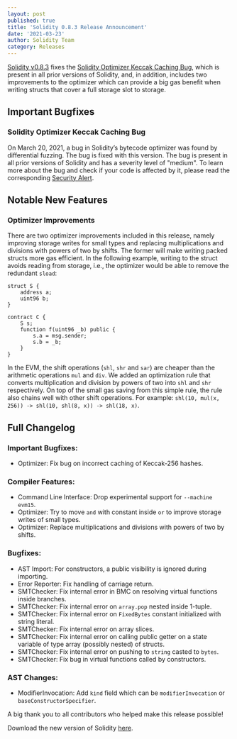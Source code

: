 ```yaml
---
layout: post
published: true
title: 'Solidity 0.8.3 Release Announcement'
date: '2021-03-23'
author: Solidity Team
category: Releases
---
```


[Solidity v0.8.3](https://github.com/ethereum/solidity/releases/tag/v0.8.3)
fixes the
[Solidity Optimizer Keccak Caching Bug](https://blog.soliditylang.org/2021/03/23/keccak-optimizer-bug/),
which is present in all prior versions of Solidity, and, in addition, includes
two improvements to the optimizer which can provide a big gas benefit when
writing structs that cover a full storage slot to storage.

## Important Bugfixes

### Solidity Optimizer Keccak Caching Bug

On March 20, 2021, a bug in Solidity’s bytecode optimizer was found by
differential fuzzing. The bug is fixed with this version. The bug is present in
all prior versions of Solidity and has a severity level of "medium". To learn
more about the bug and check if your code is affected by it, please read the
corresponding
[Security Alert](https://blog.soliditylang.org/2021/03/23/keccak-optimizer-bug/).

## Notable New Features

### Optimizer Improvements

There are two optimizer improvements included in this release, namely improving
storage writes for small types and replacing multiplications and divisions with
powers of two by shifts. The former will make writing packed structs more gas
efficient. In the following example, writing to the struct avoids reading from
storage, i.e., the optimizer would be able to remove the redundant `sload`:

```solidity
struct S {
    address a;
    uint96 b;
}

contract C {
    S s;
    function f(uint96 _b) public {
        s.a = msg.sender;
        s.b = _b;
    }
}
```

In the EVM, the shift operations (`shl`, `shr` and `sar`) are cheaper than the
arithmetic operations `mul` and `div`. We added an optimization rule that
converts multiplication and division by powers of two into `shl` and `shr`
respectively. On top of the small gas saving from this simple rule, the rule
also chains well with other shift operations. For example:
`shl(10, mul(x, 256)) -> shl(10, shl(8, x)) -> shl(18, x)`.

## Full Changelog

### Important Bugfixes:

- Optimizer: Fix bug on incorrect caching of Keccak-256 hashes.

### Compiler Features:

- Command Line Interface: Drop experimental support for `--machine evm15`.
- Optimizer: Try to move `and` with constant inside `or` to improve storage
  writes of small types.
- Optimizer: Replace multiplications and divisions with powers of two by shifts.

### Bugfixes:

- AST Import: For constructors, a public visibility is ignored during importing.
- Error Reporter: Fix handling of carriage return.
- SMTChecker: Fix internal error in BMC on resolving virtual functions inside
  branches.
- SMTChecker: Fix internal error on `array.pop` nested inside 1-tuple.
- SMTChecker: Fix internal error on `FixedBytes` constant initialized with
  string literal.
- SMTChecker: Fix internal error on array slices.
- SMTChecker: Fix internal error on calling public getter on a state variable of
  type array (possibly nested) of structs.
- SMTChecker: Fix internal error on pushing to `string` casted to `bytes`.
- SMTChecker: Fix bug in virtual functions called by constructors.

### AST Changes:

- ModifierInvocation: Add `kind` field which can be `modifierInvocation` or
  `baseConstructorSpecifier`.

A big thank you to all contributors who helped make this release possible!

Download the new version of Solidity
[here](https://github.com/ethereum/solidity/releases/tag/v0.8.3).

